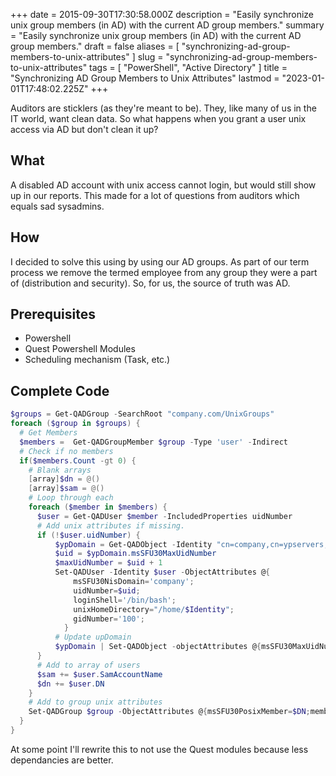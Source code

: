 +++
date = 2015-09-30T17:30:58.000Z
description = "Easily synchronize unix group members (in AD) with the current AD group members."
summary = "Easily synchronize unix group members (in AD) with the current AD group members."
draft = false
aliases = [ "synchronizing-ad-group-members-to-unix-attributes" ]
slug = "synchronizing-ad-group-members-to-unix-attributes"
tags = [ "PowerShell", "Active Directory" ]
title = "Synchronizing AD Group Members to Unix Attributes"
lastmod = "2023-01-01T17:48:02.225Z"
+++


Auditors are sticklers (as they're meant to be). They, like many of us in the IT
world, want clean data. So what happens when you grant a user unix access via AD
but don't clean it up?

## What

A disabled AD account with unix access cannot login, but would still show up in
our reports. This made for a lot of questions from auditors which equals sad
sysadmins.

## How

I decided to solve this using by using our AD groups. As part of our term
process we remove the termed employee from any group they were a part of
(distribution and security). So, for us, the source of truth was AD.

## Prerequisites

* Powershell
* Quest Powershell Modules
* Scheduling mechanism (Task, etc.)

## Complete Code

```powershell
$groups = Get-QADGroup -SearchRoot "company.com/UnixGroups"
foreach ($group in $groups) {
  # Get Members
  $members =  Get-QADGroupMember $group -Type 'user' -Indirect
  # Check if no members
  if($members.Count -gt 0) {
    # Blank arrays
    [array]$dn = @()
    [array]$sam = @()
    # Loop through each
    foreach ($member in $members) {
      $user = Get-QADUser $member -IncludedProperties uidNumber
      # Add unix attributes if missing.
      if (!$user.uidNumber) {
          $ypDomain = Get-QADObject -Identity "cn=company,cn=ypservers,cn=ypserv30,cn=RpcServices,cn=system,dc=company,dc=com" -IncludedProperties msSFU30MaxUidNumber
          $uid = $ypDomain.msSFU30MaxUidNumber
          $maxUidNumber = $uid + 1
          Set-QADUser -Identity $user -ObjectAttributes @{
              msSFU30NisDomain='company';
              uidNumber=$uid;
              loginShell='/bin/bash';
              unixHomeDirectory="/home/$Identity";
              gidNumber='100';
            }
          # Update upDomain
          $ypDomain | Set-QADObject -objectAttributes @{msSFU30MaxUidNumber = $maxUidNumber}
      }
      # Add to array of users
      $sam += $user.SamAccountName
      $dn += $user.DN
    }
    # Add to group unix attributes
    Set-QADGroup $group -ObjectAttributes @{msSFU30PosixMember=$DN;memberUid=$sam}
  }
}
```

At some point I'll rewrite this to not use the Quest modules because less
dependancies are better.
